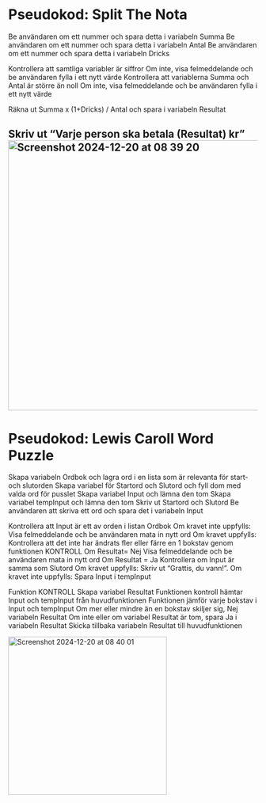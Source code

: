 # Pseudokod: Split The Nota
Be användaren om ett nummer och spara detta i variabeln Summa
Be användaren om ett nummer och spara detta i variabeln Antal
Be användaren om ett nummer och spara detta i variabeln Dricks

Kontrollera att samtliga variabler är siffror
Om inte, visa felmeddelande och be användaren fylla i ett nytt värde
Kontrollera att variablerna Summa och Antal är större än noll
Om inte, visa felmeddelande och be användaren fylla i ett nytt värde

Räkna ut Summa x (1+Dricks) / Antal och spara i variabeln Resultat

Skriv ut “Varje person ska betala (Resultat) kr”
<img width="546" alt="Screenshot 2024-12-20 at 08 39 20" src="https://github.com/user-attachments/assets/cdb78cc4-ac92-40e5-a02d-e9a8a3d50d1c" />
---------------------------------------------------------------------------------------------------------------------------------------------------------------------------------------------------
# Pseudokod: Lewis Caroll Word Puzzle

Skapa variabeln Ordbok och lagra ord i en lista som är relevanta för start- och slutorden
Skapa variabel för Startord och Slutord och fyll dom med valda ord för pusslet
Skapa variabel Input och lämna den tom
Skapa variabel tempInput och lämna den tom
Skriv ut Startord och Slutord
Be användaren att skriva ett ord och spara det i variabeln Input

Kontrollera att Input är ett av orden i listan Ordbok
Om kravet inte uppfylls:
Visa felmeddelande och be användaren mata in nytt ord
Om kravet uppfylls:
Kontrollera att det inte har ändrats fler eller färre en 1 bokstav genom funktionen KONTROLL
Om Resultat= Nej
Visa felmeddelande och be användaren mata in nytt ord
Om Resultat = Ja
Kontrollera om Input är samma som Slutord
Om kravet uppfylls:
Skriv ut “Grattis, du vann!”.
Om kravet inte uppfylls:
Spara Input i tempInput

Funktion KONTROLL
Skapa variabel Resultat
Funktionen kontroll hämtar Input och tempInput från huvudfunktionen
Funktionen jämför varje bokstav i Input och tempInput
Om mer eller mindre än en bokstav skiljer sig, Nej variabeln Resultat
Om inte eller om variabel Resultat är tom, spara Ja i variabeln Resultat
Skicka tillbaka variabeln Resultat till huvudfunktionen

<img width="320" alt="Screenshot 2024-12-20 at 08 40 01" src="https://github.com/user-attachments/assets/05be75ed-fd89-400d-92de-af18a7b0b50b" />

